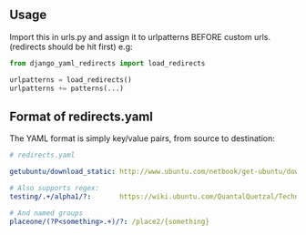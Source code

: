 Usage
-----

Import this in urls.py and assign it to urlpatterns
BEFORE custom urls. (redirects should be hit first)
e.g:

``` python
from django_yaml_redirects import load_redirects

urlpatterns = load_redirects()
urlpatterns += patterns(...)
```

Format of redirects.yaml
------------------------

The YAML format is simply key/value pairs, from source to destination:

``` yaml
# redirects.yaml

getubuntu/download_static: http://www.ubuntu.com/netbook/get-ubuntu/download

# Also supports regex:
testing/.+/alpha1/?:       https://wiki.ubuntu.com/QuantalQuetzal/TechnicalOverview/Alpha1

# And named groups
placeone/(?P<something>.+)/?: /place2/{something}
```
